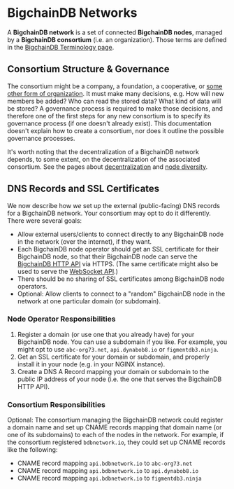 <!---
Copyright © 2020 Interplanetary Database Association e.V.,
BigchainDB and IPDB software contributors.
SPDX-License-Identifier: (Apache-2.0 AND CC-BY-4.0)
Code is Apache-2.0 and docs are CC-BY-4.0
--->

# BigchainDB Networks

A **BigchainDB network** is a set of connected **BigchainDB nodes**, managed by a **BigchainDB consortium** (i.e. an organization). Those terms are defined in the [BigchainDB Terminology page](https://docs.bigchaindb.com/en/latest/terminology.html).

## Consortium Structure & Governance

The consortium might be a company, a foundation, a cooperative, or [some other form of organization](https://en.wikipedia.org/wiki/Organizational_structure).
It must make many decisions, e.g. How will new members be added? Who can read the stored data? What kind of data will be stored?
A governance process is required to make those decisions, and therefore one of the first steps for any new consortium is to specify its governance process (if one doesn't already exist).
This documentation doesn't explain how to create a consortium, nor does it outline the possible governance processes.

It's worth noting that the decentralization of a BigchainDB network depends,
to some extent, on the decentralization of the associated consortium. See the pages about [decentralization](https://docs.bigchaindb.com/en/latest/decentralized.html) and [node diversity](https://docs.bigchaindb.com/en/latest/diversity.html).

## DNS Records and SSL Certificates

We now describe how *we* set up the external (public-facing) DNS records for a BigchainDB network. Your consortium may opt to do it differently.
There were several goals:

* Allow external users/clients to connect directly to any BigchainDB node in the network (over the internet), if they want.
* Each BigchainDB node operator should get an SSL certificate for their BigchainDB node, so that their BigchainDB node can serve the [BigchainDB HTTP API](http-client-server-api) via HTTPS. (The same certificate might also be used to serve the [WebSocket API](events/websocket-event-stream-api).)
* There should be no sharing of SSL certificates among BigchainDB node operators.
* Optional: Allow clients to connect to a "random" BigchainDB node in the network at one particular domain (or subdomain).

### Node Operator Responsibilities

1. Register a domain (or use one that you already have) for your BigchainDB node. You can use a subdomain if you like. For example, you might opt to use `abc-org73.net`, `api.dynabob8.io` or `figmentdb3.ninja`.
2. Get an SSL certificate for your domain or subdomain, and properly install it in your node (e.g. in your NGINX instance).
3. Create a DNS A Record mapping your domain or subdomain to the public IP address of your node (i.e. the one that serves the BigchainDB HTTP API).

### Consortium Responsibilities

Optional: The consortium managing the BigchainDB network could register a domain name and set up CNAME records mapping that domain name (or one of its subdomains) to each of the nodes in the network. For example, if the consortium registered `bdbnetwork.io`, they could set up CNAME records like the following:

* CNAME record mapping `api.bdbnetwork.io` to `abc-org73.net`
* CNAME record mapping `api.bdbnetwork.io` to `api.dynabob8.io`
* CNAME record mapping `api.bdbnetwork.io` to `figmentdb3.ninja`
